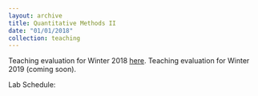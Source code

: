 ```yaml
---
layout: archive
title: Quantitative Methods II
date: "01/01/2018"
collection: teaching
---
```


Teaching evaluation for Winter 2018 [here](https://shanexuan.github.io/files/qm2-eval-wi18.pdf).
Teaching evaluation for Winter 2019 (coming soon).

Lab Schedule: 
